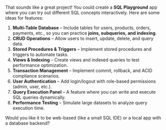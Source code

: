 That sounds like a great project! You could create a **SQL Playground** app where you can try out different SQL concepts interactively. Here are some ideas for features:  

1. **Multi-Table Database** – Include tables for users, products, orders, payments, etc., so you can practice **joins, subqueries, and indexing**.  
2. **CRUD Operations** – Allow users to insert, update, delete, and query data.  
3. **Stored Procedures & Triggers** – Implement stored procedures and triggers to automate tasks.  
4. **Views & Indexing** – Create views and indexed queries to test performance optimization.  
5. **Transaction Management** – Implement commit, rollback, and ACID compliance scenarios.  
6. **User Authentication** – Add login/logout with role-based permissions (admin, user, etc.).  
7. **Query Execution Panel** – A feature where you can write and execute SQL queries dynamically.  
8. **Performance Testing** – Simulate large datasets to analyze query execution time.  

Would you like it to be web-based (like a small SQL IDE) or a local app with a database backend?